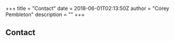 +++
title = "Contact"
date = 2018-06-01T02:13:50Z
author = "Corey Pembleton"
description = ""
+++

## Contact

